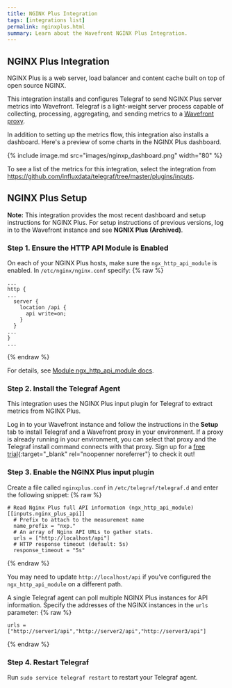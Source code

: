 ```yaml
---
title: NGINX Plus Integration
tags: [integrations list]
permalink: nginxplus.html
summary: Learn about the Wavefront NGINX Plus Integration.
---
```

## NGINX Plus Integration

NGINX Plus is a web server, load balancer and content cache built on top of open source NGINX.

This integration installs and configures Telegraf to send NGINX Plus server metrics into Wavefront. Telegraf is a light-weight server process capable of collecting, processing, aggregating, and sending metrics to a [Wavefront proxy](https://docs.wavefront.com/proxies.html).

In addition to setting up the metrics flow, this integration also installs a dashboard. Here's a preview of some charts in the NGINX Plus dashboard.

{% include image.md src="images/nginxp_dashboard.png" width="80" %}


To see a list of the metrics for this integration, select the integration from <https://github.com/influxdata/telegraf/tree/master/plugins/inputs>.
## NGINX Plus Setup



**Note:** This integration provides the most recent dashboard and setup instructions for NGINX Plus. For setup instructions of previous versions, log in to the Wavefront instance and see **NGNIX Plus (Archived)**. 

### Step 1. Ensure the HTTP API Module is Enabled

On each of your NGINX Plus hosts, make sure the `ngx_http_api_module` is enabled. In `/etc/nginx/nginx.conf` specify:
{% raw %}
```
...
http {
...
  server {
    location /api {
      api write=on;
    }
  }
...
}
...
```
{% endraw %}

For details, see [Module ngx_http_api_module docs](http://nginx.org/en/docs/http/ngx_http_api_module.html).

### Step 2. Install the Telegraf Agent

This integration uses the NGINX Plus input plugin for Telegraf to extract metrics from NGINX Plus.

Log in to your Wavefront instance and follow the instructions in the **Setup** tab to install Telegraf and a Wavefront proxy in your environment. If a proxy is already running in your environment, you can select that proxy and the Telegraf install command connects with that proxy. Sign up for a [free trial](http://wavefront.com/sign-up/?utm_source=docs.vmware.com&utm_medium=referral&utm_campaign=docs-front-page){:target="_blank" rel="noopenner noreferrer"} to check it out!

### Step 3. Enable the NGINX Plus input plugin

Create a file called `nginxplus.conf` in `/etc/telegraf/telegraf.d` and enter the following snippet:
{% raw %}
   ```
   # Read Nginx Plus full API information (ngx_http_api_module)
   [[inputs.nginx_plus_api]]
     # Prefix to attach to the measurement name
     name_prefix = "nxp."
     # An array of Nginx API URLs to gather stats.
     urls = ["http://localhost/api"]
     # HTTP response timeout (default: 5s)
     response_timeout = "5s"

   ```
{% endraw %}

You may need to update `http://localhost/api` if you've configured the `ngx_http_api_module` on a different path.

A single Telegraf agent can poll multiple NGINX Plus instances for API information. Specify the addresses of the NGINX instances in the `urls` parameter:
{% raw %}
```
urls = ["http://server1/api","http://server2/api","http://server3/api"]
```
{% endraw %}

### Step 4. Restart Telegraf

Run `sudo service telegraf restart` to restart your Telegraf agent.
